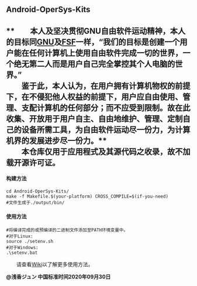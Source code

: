 ## Android-OperSys-Kits

**　　本人及坚决贯彻GNU自由软件运动精神，本人的目标同[GNU](https://www.gnu.org/)及[FSF](https://www.fsf.org/)一样，“我们的目标是创建一个用户能在任何计算机上使用自由软件完成一切的世界，一个绝无第二人而是用户自己完全掌控其个人电脑的世界。”  
　　鉴于此，本人认为，在用户拥有计算机物权的前提下，在不侵犯他人权益的前提下，用户应自由使用、管理、支配计算机的任何部分；而不应受到限制。故在此收集、开放用于用户自主、自由地维护、管理、定制自己的设备所需工具，为自由软件运动尽一份力，为计算机界的发展进步尽一份力。**  
　　本仓库仅用于应用程式及其源代码之收录，故不加载开源许可证。  
-----------------------------------------------------------------------------------------------------------------------------------------------------------

#### 构建方法
```shell
cd Android-OperSys-Kits/
make -f Makefile.$(your-platform) CROSS_COMPILE=$(if-you-need)
#文件生成于./output/bin/
```
#### 使用方法
```shell
#将编译完成的或预编译的二进制文件添加至PATH环境变量中。
#对于Linux:
source ./setenv.sh
#对于Windows:
.\setenv.bat
```
　　请查看[Wiki](https://github.com/JunASAKA/Android-OperSys-Kits/wiki/)以了解更多使用方法。  

**@浅香ジュン 中国标准时间2020年09月30日**
